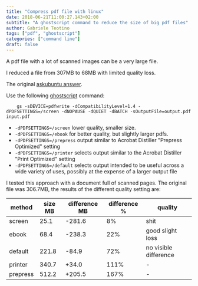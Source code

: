 ```yaml
---
title: "Compress pdf file with linux"
date: 2018-06-21T11:00:27.143+02:00
subtitle: "A ghostscript command to reduce the size of big pdf files"
author: Gabriele Teotino
tags: ["pdf", "ghostscript"]
categories: ["command line"]
draft: false
---
```


A pdf file with a lot of scanned images can be a very large file.

I reduced a file from 307MB to 68MB with limited quality loss.

<!--more-->

The original [askubuntu answer](https://askubuntu.com/a/256449).

Use the following [ghostscript](http://ghostscript.com/doc/current/Ps2pdf.htm) command:

```shell
    gs -sDEVICE=pdfwrite -dCompatibilityLevel=1.4 -dPDFSETTINGS=/screen -dNOPAUSE -dQUIET -dBATCH -sOutputFile=output.pdf input.pdf
```

- `-dPDFSETTINGS=/screen` lower quality, smaller size.
- `-dPDFSETTINGS=/ebook` for better quality, but slightly larger pdfs.
- `-dPDFSETTINGS=/prepress` output similar to Acrobat Distiller "Prepress Optimized" setting
- `-dPDFSETTINGS=/printer` selects output similar to the Acrobat Distiller "Print Optimized" setting
- `-dPDFSETTINGS=/default` selects output intended to be useful across a wide variety of uses, possibly at the expense of a larger output file

I tested this approach with a document full of scanned pages. The original file was 306.7MB, the results of the different quality setting are:

method  |size MB|difference MB|difference %|quality
--------|-------|-------------|------------|---------
screen  |   25.1|       -281.6|          8%|shit
ebook   |   68.4|       -238.3|         22%|good slight loss
default |  221.8|        -84.9|         72%|no visible difference
printer |  340.7|        +34.0|        111%|-
prepress|  512.2|       +205.5|        167%|-
